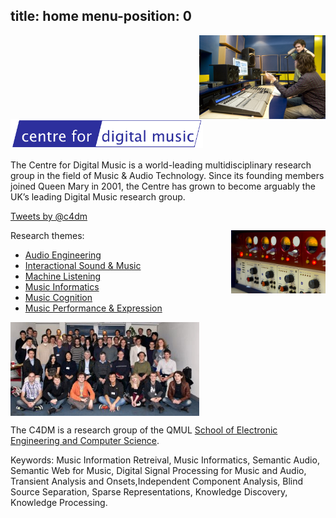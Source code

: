 
title: home
menu-position: 0
---

<div><img src="images/wide_IMG_3972_0250.jpg" style="width: 40%; float: right; margin: 0px; padding: 0px; margin-left: 5px;" /></div>

<h1><img src="images/penlogo.png" alt="Centre for Digital Music" class="c4dmbiglogo" style="max-width: 11em; display: block; float: none; margin: 0px; padding: 0px;" /></h1>


The Centre for Digital Music is a world-leading multidisciplinary research group in the field of Music & Audio Technology. Since its founding members joined Queen Mary in 2001, the Centre has grown to become arguably the UK’s leading Digital Music research group.

<a class="twitter-timeline" href="https://twitter.com/c4dm" data-widget-id="561100972731015168">Tweets by @c4dm</a><script>!function(d,s,id){var js,fjs=d.getElementsByTagName(s)[0],p=/^http:/.test(d.location)?'http':'https';if(!d.getElementById(id)){js=d.createElement(s);js.id=id;js.src=p+"://platform.twitter.com/widgets.js";fjs.parentNode.insertBefore(js,fjs);}}(document,"script","twitter-wjs");</script>

<img src="images/preamps_IMG_3949_0227.jpg" style="width: 30%; float: right; clear: both;" />






Research themes:

* [Audio Engineering](#)
* [Interactional Sound & Music](#)
* [Machine Listening](#)
* [Music Informatics](#)
* [Music Cognition](#)
* [Music Performance & Expression](#)

<img src="images/c4dm_grp_201112_thumb.jpg" style="width:60%; float: none; display: block; margin: 0px; padding: 0px; clear: none;" />



The C4DM is a research group of the QMUL [School of Electronic Engineering and Computer Science](http://www.eecs.qmul.ac.uk/).

Keywords: Music Information Retreival, Music Informatics, Semantic Audio, Semantic Web for Music, Digital Signal Processing for Music and Audio, Transient Analysis and Onsets,Independent Component Analysis, Blind Source Separation, Sparse Representations, Knowledge Discovery, Knowledge Processing.

